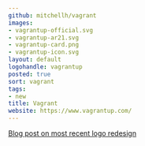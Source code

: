 ```yaml
---
github: mitchellh/vagrant
images:
- vagrantup-official.svg
- vagrantup-ar21.svg
- vagrantup-card.png
- vagrantup-icon.svg
layout: default
logohandle: vagrantup
posted: true
sort: vagrant
tags:
- new
title: Vagrant
website: https://www.vagrantup.com/
---
```


[Blog post on most recent logo redesign](https://www.hashicorp.com/blog/a-new-look-for-vagrant/)

